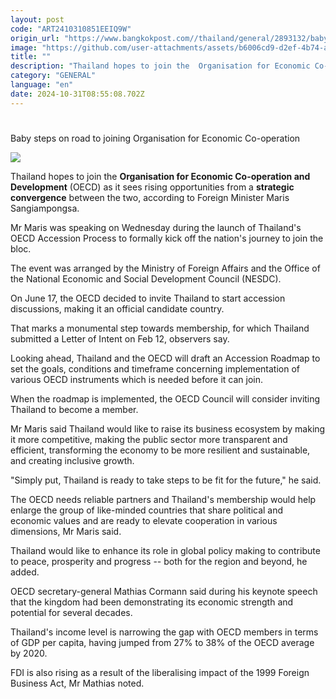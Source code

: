 ```yaml
---
layout: post
code: "ART2410310851EEIQ9W"
origin_url: "https://www.bangkokpost.com//thailand/general/2893132/baby-steps-on-road-to-joining-organisation-for-economic-co-operation"
image: "https://github.com/user-attachments/assets/b6006cd9-d2ef-4b74-aa87-4cb87bea217a"
title: ""
description: "Thailand hopes to join the  Organisation for Economic Co-operation and Development  (OECD) as it sees rising opportunities from a  strategic convergence  between the two, according to Foreign Minister Maris Sangiampongsa."
category: "GENERAL"
language: "en"
date: 2024-10-31T08:55:08.702Z
---
```


# 

Baby steps on road to joining Organisation for Economic Co-operation

![](https://github.com/user-attachments/assets/21ee6c2b-9a92-4580-82de-f40467622d75)

Thailand hopes to join the **Organisation for Economic Co-operation and Development** (OECD) as it sees rising opportunities from a **strategic convergence** between the two, according to Foreign Minister Maris Sangiampongsa.

Mr Maris was speaking on Wednesday during the launch of Thailand's OECD Accession Process to formally kick off the nation's journey to join the bloc.

The event was arranged by the Ministry of Foreign Affairs and the Office of the National Economic and Social Development Council (NESDC).

On June 17, the OECD decided to invite Thailand to start accession discussions, making it an official candidate country.

That marks a monumental step towards membership, for which Thailand submitted a Letter of Intent on Feb 12, observers say.

Looking ahead, Thailand and the OECD will draft an Accession Roadmap to set the goals, conditions and timeframe concerning implementation of various OECD instruments which is needed before it can join.

When the roadmap is implemented, the OECD Council will consider inviting Thailand to become a member.

Mr Maris said Thailand would like to raise its business ecosystem by making it more competitive, making the public sector more transparent and efficient, transforming the economy to be more resilient and sustainable, and creating inclusive growth.

"Simply put, Thailand is ready to take steps to be fit for the future," he said.

The OECD needs reliable partners and Thailand's membership would help enlarge the group of like-minded countries that share political and economic values and are ready to elevate cooperation in various dimensions, Mr Maris said.

Thailand would like to enhance its role in global policy making to contribute to peace, prosperity and progress -- both for the region and beyond, he added.

OECD secretary-general Mathias Cormann said during his keynote speech that the kingdom had been demonstrating its economic strength and potential for several decades.

Thailand's income level is narrowing the gap with OECD members in terms of GDP per capita, having jumped from 27% to 38% of the OECD average by 2020.

FDI is also rising as a result of the liberalising impact of the 1999 Foreign Business Act, Mr Mathias noted.
